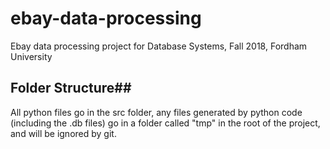 # ebay-data-processing #

Ebay data processing project for Database Systems, Fall 2018, Fordham University

## Folder Structure##
All python files go in the src folder, any files generated by python code (including
the .db files) go in a folder called "tmp" in the root of the project, and will be ignored by git.

